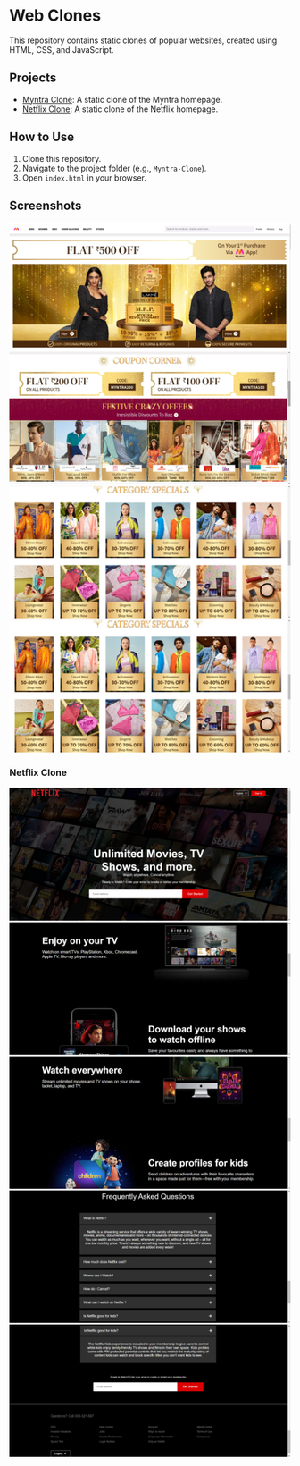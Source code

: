 # Web Clones

This repository contains static clones of popular websites, created using HTML, CSS, and JavaScript.

## Projects
- [Myntra Clone](Myntra-Clone/): A static clone of the Myntra homepage.
- [Netflix Clone](Netflix-Clone/): A static clone of the Netflix homepage.

## How to Use
1. Clone this repository.
2. Navigate to the project folder (e.g., `Myntra-Clone`).
3. Open `index.html` in your browser.

## Screenshots
![Myntra Clone Screenshot 1](Myntra-Clone/SS1.png)
![Myntra Clone Screenshot 2](Myntra-Clone/SS2.png)
![Myntra Clone Screenshot 3](Myntra-Clone/SS3.png)
![Myntra Clone Screenshot 4](Myntra-Clone/SS4.png)

### Netflix Clone
![Netflix Clone Screenshot 1](Netflix-Clone/SS1.png)
![Netflix Clone Screenshot 2](Netflix-Clone/SS2.png)
![Netflix Clone Screenshot 3](Netflix-Clone/SS3.png)
![Netflix Clone Screenshot 4](Netflix-Clone/SS4.png)
![Netflix Clone Screenshot 5](Netflix-Clone/SS5.png)


